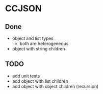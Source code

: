 # CCJSON

## Done
- object and list types
  - both are heterogeneous
- object with string children

## TODO
- add unit tests
- add object with list children
- add object with object children (recursion)